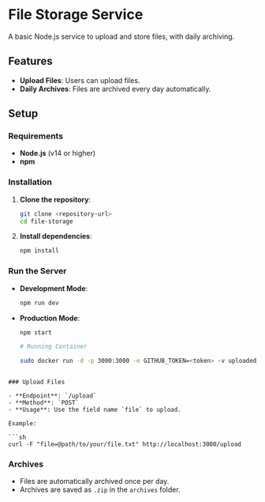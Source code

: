 # File Storage Service

A basic Node.js service to upload and store files, with daily archiving.

## Features

- **Upload Files**: Users can upload files.
- **Daily Archives**: Files are archived every day automatically.

## Setup

### Requirements

- **Node.js** (v14 or higher)
- **npm**

### Installation

1. **Clone the repository**:

   ```sh
   git clone <repository-url>
   cd file-storage
   ```

2. **Install dependencies**:

   ```sh
   npm install
   ```

### Run the Server

- **Development Mode**:

  ```sh
  npm run dev
  ```

- **Production Mode**:

  ```sh
  npm start

  # Running Container

  sudo docker run -d -p 3000:3000 -e GITHUB_TOKEN=<token> -v uploaded_files_volume:/app/src/uploaded-files sgospodinov02/file-storage
  ```

````

### Upload Files

- **Endpoint**: `/upload`
- **Method**: `POST`
- **Usage**: Use the field name `file` to upload.

Example:

```sh
curl -F "file=@path/to/your/file.txt" http://localhost:3000/upload
````

### Archives

- Files are automatically archived once per day.
- Archives are saved as `.zip` in the `archives` folder.
